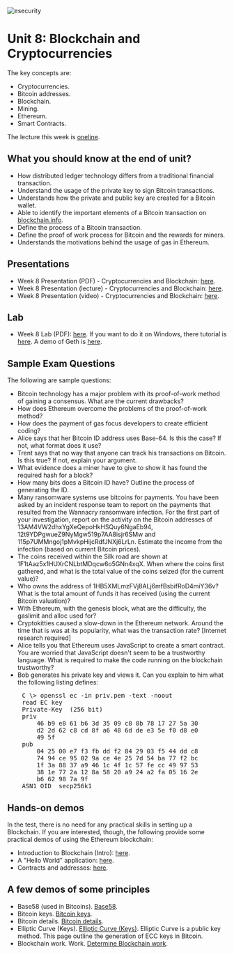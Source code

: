 ![esecurity](https://raw.githubusercontent.com/billbuchanan/esecurity/master/z_associated/esecurity_graphics.jpg)

#  Unit 8: Blockchain and Cryptocurrencies
The key concepts are:

* Cryptocurrencies.
* Bitcoin addresses.
* Blockchain.
* Mining.
* Ethereum.
* Smart Contracts.

The lecture this week is [oneline](https://zoom.us/j/868440093).

## What you should know at the end of unit?

* How distributed ledger technology differs from a traditional financial transaction.
* Understand the usage of the private key to sign Bitcoin transactions.
* Understands how the private and public key are created for a Bitcoin wallet.
* Able to identify the important elements of a Bitcoin transaction on [blockchain.info](https://blockchain.info).
* Define the process of a Bitcoin transaction.
* Define the proof of work process for Bitcoin and the rewards for miners.
* Understands the motivations behind the usage of gas in Ethereum.

## Presentations

* Week 8 Presentation (PDF) - Cryptocurrencies and Blockchain: [here](http://www.asecuritysite.com/public/unit08_blockchain.pdf).
* Week 8 Presentation (lecture) - Cryptocurrencies and Blockchain: [here](https://www.youtube.com/watch?v=rzqLeLFo2mk).
* Week 8 Presentation (video) - Cryptocurrencies and Blockchain: [here](https://www.youtube.com/watch?v=zi9uCkcS72w).

## Lab

* Week 8 Lab (PDF): [here](https://github.com/billbuchanan/esecurity/blob/master/unit08_blockchain/lab/new_lab08_linux.pdf). If you want to do it on Windows, there tutorial is [here](https://github.com/billbuchanan/esecurity/blob/master/unit08_blockchain/lab/new_lab08.pdf). A demo of Geth is [here](https://www.youtube.com/watch?v=Gl3Suylr-7E).

## Sample Exam Questions

The following are sample questions:

* Bitcoin technology has a major problem with its proof-of-work method of gaining a consensus. What are the current drawbacks?
* How does Ethereum overcome the problems of the proof-of-work method?
* How does the payment of gas focus developers to create efficient coding?
* Alice says that her Bitcoin ID address uses Base-64. Is this the case? If not, what format does it use?
* Trent says that no way that anyone can track his transactions on Bitcoin. Is this true? If not, explain your argument.
* What evidence does a miner have to give to show it has found the required hash for a block?
* How many bits does a Bitcoin ID have? Outline the process of generating the ID.
* Many ransomware systems use bitcoins for payments. You have been asked by an incident response team to report on the payments that resulted from the Wannacry ransomware infection. For the first part of your investigation, report on the activity on the Bitcoin addresses of 13AM4VW2dhxYgXeQepoHkHSQuy6NgaEb94, 12t9YDPgwueZ9NyMgw519p7AA8isjr6SMw and 115p7UMMngoj1pMvkpHijcRdfJNXj6LrLn. Estimate the income from the infection (based on current Bitcoin prices).
* The coins received within the Silk road are shown at 1F1tAaz5x1HUXrCNLbtMDqcw6o5GNn4xqX. When where the coins first gathered, and what is the total value of the coins seized (for the current value)?
* Who owns the address of 1HB5XMLmzFVj8ALj6mfBsbifRoD4miY36v? What is the total amount of funds it has received (using the current Bitcoin valuation)?
* With Ethereum, with the genesis block, what are the difficulty, the gaslimit and alloc used for?
* Cryptokitties caused a slow-down in the Ethereum network. Around the time that is was at its popularity, what was the transaction rate? [Internet research required]
* Alice tells you that Ethereum uses JavaScript to create a smart contract. You are worried that JavaScript doesn't seem to be a trustworthy language. What is required to make the code running on the blockchain trustworthy?
* Bob generates his private key and views it. Can you explain to him what the following listing defines:
<pre>
    C \> openssl ec -in priv.pem -text -noout
    read EC key
    Private-Key  (256 bit)
    priv 
        46 b9 e8 61 b6 3d 35 09 c8 8b 78 17 27 5a 30 
        d2 2d 62 c8 cd 8f a6 48 6d de e3 5e f0 d8 e0 
        49 5f
    pub 
        04 25 00 e7 f3 fb dd f2 84 29 03 f5 44 dd c8 
        74 94 ce 95 02 9a ce 4e 25 7d 54 ba 77 f2 bc 
        1f 3a 88 37 a9 46 1c 4f 1c 57 fe cc 49 97 53 
        38 1e 77 2a 12 8a 58 20 a9 24 a2 fa 05 16 2e 
        b6 62 98 7a 9f
    ASN1 OID  secp256k1
</pre>
## Hands-on demos

In the test, there is no need for any practical skills in setting up a Blockchain. If you are interested, though, the following provide some practical demos of using the Ethereum blockchain:

* Introduction to Blockchain (Intro): [here](https://www.youtube.com/watch?v=Gl3Suylr-7E).
* A "Hello World" application: [here](https://www.youtube.com/watch?v=6-RYefqkhjg).
* Contracts and addresses: [here](https://www.youtube.com/watch?v=afIrT_h3vXk).

## A few demos of some principles

* Base58 (used in Bitcoins). [Base58](https://asecuritysite.com/encryption/base58).
* Bitcoin keys. [Bitcoin keys](https://asecuritysite.com/encryption/Bitcoin).
* Bitcoin details. [Bitcoin details](https://asecuritysite.com/encryption/bit).
* Elliptic Curve (Keys). [Elliptic Curve (Keys)](https://asecuritysite.com/encryption/ecc). Elliptic Curve is a public key method. This page outline the generation of ECC keys in Bitcoin.
* Blockchain work. Work. [Determine Blockchain work](https://asecuritysite.com/encryption/block).
